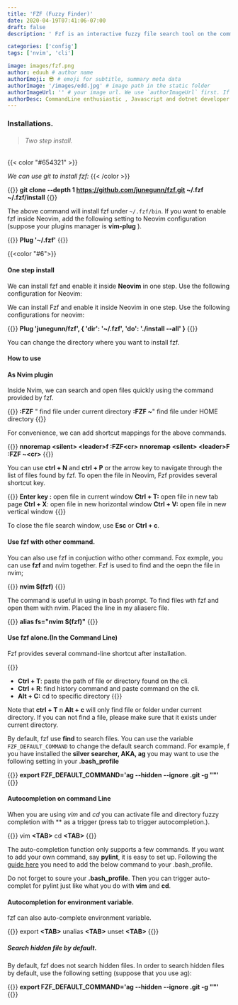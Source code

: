 ```yaml
---
title: 'FZF (Fuzzy Finder)'
date: 2020-04-19T07:41:06-07:00
draft: false
description: ' Fzf is an interactive fuzzy file search tool on the command-line. It is fast and powerful. In this post , I will introduce its installation and usage.'

categories: ['config']
tags: ['nvim', 'cli']

image: images/fzf.png
author: eduuh # author name
authorEmoji: 😎 # emoji for subtitle, summary meta data
authorImage: '/images/edd.jpg' # image path in the static folder
authorImageUrl: '' # your image url. We use `authorImageUrl` first. If not set, we use `authorImage`.
authorDesc: CommandLine enthusiastic , Javascript and dotnet developer # author description
---
```


### Installations.

> ###### Two step install.

{{< color "#654321" >}}

_We can use git to install fzf:_
{{< /color >}}

{{<boxmd>}}
**git clone --depth 1 https://github.com/junegunn/fzf.git ~/.fzf
~/.fzf/install**
{{</boxmd>}}

The above command will install fzf under `~/.fzf/bin`. If you want to enable fzf inside Neovim, add the following setting to Neovim configuration (suppose your plugins manager is **vim-plug** ).

{{<boxmd>}}
**Plug '~/.fzf'**
{{</boxmd>}}

{{<color "#6">}}

#### One step install

We can install fzf and enable it inside **Neovim** in one step. Use the following configuration for Neovim:

We can install Fzf and enable it inside Neovim in one step. Use the following configurations for neovim:

{{<boxmd>}}
**Plug 'junegunn/fzf', { 'dir': '~/.fzf', 'do': './install --all' }**
{{</boxmd>}}

You can change the directory where you want to install fzf.

#### How to use

#### As Nvim plugin

Inside Nvim, we can search and open files quickly using the command provided by fzf.

{{<boxmd>}}
**:FZF** " find file under current directory
**:FZF ~**" find file under HOME directory
{{</boxmd>}}

For convenience, we can add shortcut mappings for the above commands.

{{<boxmd>}}
**nnoremap \<silent> \<leader>f :FZF\<cr>**
**nnoremap \<silent> \<leader>F :FZF ~\<cr>**
{{</boxmd>}}

You can use **ctrl + N** and **ctrl + P** or the arrow key to navigate through the list of files found by fzf. To open the file in Neovim, Fzf provides several shortcut key.

{{<boxmd>}}
**Enter key :** open file in current window
**Ctrl + T:** open file in new tab page
**Ctrl + X**: open file in new horizontal window
**Ctrl + V:** open file in new vertical window
{{</boxmd>}}

To close the file search window, use **Esc** or **Ctrl + c**.

#### Use fzf with other command.

You can also use fzf in conjuction witho other command. Fox exmple, you can use **fzf** and nvim together. Fzf is used to find and the oepn the file in nvim;

{{<boxmd>}}
**nvim \$(fzf)**
{{</boxmd>}}

The command is useful in using in bash prompt. To find files wth fzf and open them with nvim. Placed the line in my aliaserc file.

{{<boxmd>}}
**alias fs="nvim \$(fzf)"**
{{</boxmd>}}

#### Use fzf alone.(In the Command Line)

Fzf provides several command-line shortcut after installation.

{{<boxmd>}}

- **Ctrl + T**: paste the path of file or directory found on the cli.
- **Ctrl + R**: find history command and paste command on the cli.
- **Alt + C:** cd to specific directory
  {{</boxmd>}}

Note that **ctrl + T** n **Alt + c** will only find file or folder under current directory. If you can not find a file, please make sure that it exists under current directory.

By default, fzf use **find** to search files. You can use the variable `FZF_DEFAULT_COMMAND` to change the default search command. For example, f you have installed the **silver searcher, AKA, ag** you may want to use the following setting in your **.bash_profile**

{{<boxmd>}}
**export FZF_DEFAULT_COMMAND='ag --hidden --ignore .git -g ""'**
{{</boxmd>}}

#### Autocompletion on command Line

When you are using _vim_ and _cd_ you can activate file and directory fuzzy completion with \*\* as a trigger (press tab to trigger autocompletion.).

{{<boxmd>}}
vim **\<TAB>**
cd **\<TAB>**
{{</boxmd>}}

The auto-completion function only supports a few commands. If you want to add your own command, say **pylint**, it is easy to set up. Following the [guide here](https://github.com/junegunn/fzf/issues/536) you need to add the below command to your .bash_profile.

Do not forget to soure your **.bash_profile**. Then you can trigger auto-complet for pylint just like what you do with **vim** and **cd**.

#### Autocompletion for environment variable.

fzf can also auto-complete environment variable.

{{<boxmd>}}
export **\<TAB>**
unalias **\<TAB>**
unset **\<TAB>**
{{</boxmd>}}

##### Search hidden file by default.

By default, fzf does not search hidden files. In order to search hidden files by default, use the following setting (suppose that you use ag):

{{<boxmd>}}
**export FZF_DEFAULT_COMMAND='ag --hidden --ignore .git -g ""'**
{{</boxmd>}}
